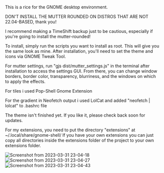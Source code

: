 This is a rice for the GNOME desktop environment.

DON'T INSTALL THE MUTTER ROUNDED ON DISTROS THAT ARE NOT 22.04-BASED, thank you!

I recommend making a TimeShift backup just to be cautious, especially if you're going to install the mutter-rounded!

To install, simply run the scripts you want to install as root. This will give you the same look as mine. After installation, you'll need to set the theme and icons via GNOME Tweak Tool.

For mutter settings, run "gjs dist/mutter_settings.js" in the terminal after installation to access the settings GUI. From there, you can change window borders, border color, transparency, blurriness, and the windows on which to apply the effects.

For tiles i used Pop-Shell Gnome Extension

For the gradient in Neofetch output i used LolCat and added "neofetch | lolcat" to .bashrc file

The theme isn't finished yet. If you like it, please check back soon for updates.

For my extensions, you need to put the directory "extensions" at ~/.local/share/gnome-shell/
If you have your own extensions you can just copy all directories inside the extensions folder of the project to your own extensions folder.


![Screenshot from 2023-03-31 23-04-18](https://user-images.githubusercontent.com/29405747/229260717-6e93276c-af01-4817-bc6e-6fe4d99c2198.png)
![Screenshot from 2023-03-31 23-04-27](https://user-images.githubusercontent.com/29405747/229260722-3fa0c380-abf5-4051-b5ef-3701bad41a27.png)
![Screenshot from 2023-03-31 23-04-43](https://user-images.githubusercontent.com/29405747/229260724-5b65952e-ddd7-4353-879c-f00f1ec07c53.png)
